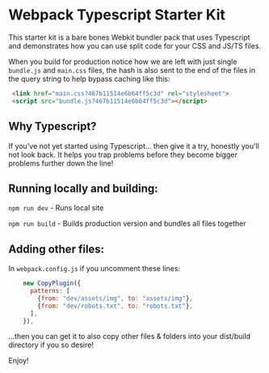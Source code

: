 # Webpack Typescript Starter Kit

This starter kit is a bare bones Webkit bundler pack that uses Typescript and demonstrates how you can use split code for your CSS and JS/TS files.

When you build for production notice how we are left with just single `bundle.js` and `main.css` files, the hash is also sent to the end of the files in the query string to help bypass caching like this:

```html
 <link href="main.css?467b11514e6b64ff5c3d" rel="stylesheet">
 <script src="bundle.js?467b11514e6b64ff5c3d"></script>
```

## Why Typescript?

If you've not yet started using Typescript... then give it a try, honestly you'll not look back. It helps you trap problems before they become bigger problems further down the line!

## Running locally and building:

`npm run dev` - Runs local site

`npm run build` - Builds production version and bundles all files together


## Adding other files:

In `webpack.config.js` if you uncomment these lines:

```js
    new CopyPlugin({
      patterns: [
        {from: "dev/assets/img", to: "assets/img"},
        {from: "dev/robots.txt", to: "robots.txt"},
      ],
    }),
```

...then you can get it to also copy other files & folders into your dist/build directory if you so desire!

Enjoy!